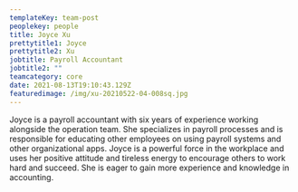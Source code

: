 ```yaml
---
templateKey: team-post
peoplekey: people
title: Joyce Xu
prettytitle1: Joyce
prettytitle2: Xu
jobtitle: Payroll Accountant
jobtitle2: ""
teamcategory: core
date: 2021-08-13T19:10:43.129Z
featuredimage: /img/xu-20210522-04-008sq.jpg
---
```


Joyce is a payroll accountant with six years of experience working alongside the operation team. She specializes in payroll processes and is responsible for educating other employees on using payroll systems and other organizational apps. Joyce is a powerful force in the workplace and uses her positive attitude and tireless energy to encourage others to work hard and succeed. She is eager to gain more experience and knowledge in accounting.
